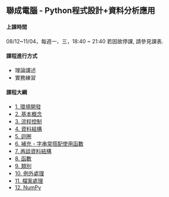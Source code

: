 ## 聯成電腦 - Python程式設計+資料分析應用

#### 上課時間

08/12~11/04，每週一、三，18:40 ~ 21:40
若因故停課, 請參見課表.

#### 課程進行方式

- 理論講述
- 實務練習

#### 課程大綱
- [1. 環境開發](http://mirdex.github.io/Python_20240812/1.%20environment.slides.html)
- [2. 基本概念](http://mirdex.github.io/Python_20240812/2.%20basic%20concept.slides.html)
- [3. 流程控制](http://mirdex.github.io/Python_20240812/3.%20流程控制_Q.slides.html)
- [4. 資料結構](http://mirdex.github.io/Python_20240812/4.%20資料結構_Q.slides.html)
- [5. 迴圈](http://mirdex.github.io/Python_20240812/5.%20迴圈_Q.slides.html)
- [6. 補充 - 字串常搭配使用函數](http://mirdex.github.io/Python_20240812/5-1.%20補充%20-%20字串常搭配使用函數_Q.slides.html)
- [7. 再談資料結構](http://mirdex.github.io/Python_20240812/6.%20再談資料結構_Q.slides.html)
- [8. 函數](http://mirdex.github.io/Python_20240812/7.%20函數_Q.slides.html)
- [9. 類別](http://mirdex.github.io/Python_20240812/8.%20類別_Q.slides.html)
- [10. 例外處理](http://mirdex.github.io/Python_20240812/9.%20例外處理.slides.html)
- [11. 檔案處理](http://mirdex.github.io/Python_20240812/12.%20檔案處理_Q.slides.html)
- [12. NumPy](http://mirdex.github.io/Python_20240812/13.%20NumPy_Q.slides.html)
